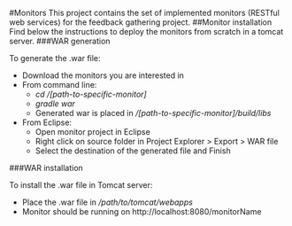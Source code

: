 #Monitors
This project contains the set of implemented monitors (RESTful web services) for the feedback gathering project.
##Monitor installation
Find below the instructions to deploy the monitors from scratch in a tomcat server.
###WAR generation

To generate the .war file:
- Download the monitors you are interested in
- From command line:
	- _cd /[path-to-specific-monitor]_
    - _gradle war_
    - Generated war is placed in _/[path-to-specific-monitor]/build/libs_
- From Eclipse:
	- Open monitor project in Eclipse
    - Right click on source folder in Project Explorer > Export > WAR file
    - Select the destination of the generated file and Finish

###WAR installation

To install the .war file in Tomcat server:
- Place the .war file in _/path/to/tomcat/webapps_
- Monitor should be running on http://localhost:8080/monitorName